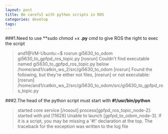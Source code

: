 ```yaml
---
layout: post
title: Be careful with python scripts in ROS
categories: develop
tags: 
---
```


###1.Need to use **sudo chmod +x **.py** cmd to give ROS the right to exec the script
>and1@VM-Ubuntu:~$ rosrun gi5630_to_odom gi5630_to_gpfpd_ros_topic.py
[rosrun] Couldn't find executable named gi5630_to_gpfpd_ros_topic.py below /home/and1/catkin_ws_2/src/gi5630_to_odom
[rosrun] Found the following, but they're either not files,
[rosrun] or not executable:
[rosrun]   /home/and1/catkin_ws_2/src/gi5630_to_odom/src/gi5630_to_gpfpd_ros_topic.py

###2.The head of the python script must start with **#!/usr/bin/python**
>started core service [/rosout]
process[gpfpd_ros_topic_node-2]: started with pid [11628]
Unable to launch [gpfpd_to_odom_node-3]. 
If it is a script, you may be missing a '#!' declaration at the top.
The traceback for the exception was written to the log file
